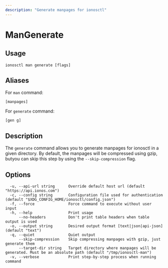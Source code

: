 ```yaml
---
description: "Generate manpages for ionosctl"
---
```


# ManGenerate

## Usage

```text
ionosctl man generate [flags]
```

## Aliases

For `man` command:

```text
[manpages]
```

For `generate` command:

```text
[gen g]
```

## Description

The `generate` command allows you to generate manpages for ionosctl in a given directory. By default, the manpages will be compressed using gzip, butyou can skip this step by using the `--skip-compression` flag.

## Options

```text
  -u, --api-url string      Override default host url (default "https://api.ionos.com")
  -c, --config string       Configuration file used for authentication (default "$XDG_CONFIG_HOME/ionosctl/config.json")
  -f, --force               Force command to execute without user input
  -h, --help                Print usage
      --no-headers          Don't print table headers when table output is used
  -o, --output string       Desired output format [text|json|api-json] (default "text")
  -q, --quiet               Quiet output
      --skip-compression    Skip compressing manpages with gzip, just generate them
      --target-dir string   Target directory where manpages will be generated. Must be an absolute path (default "/tmp/ionosctl-man")
  -v, --verbose             Print step-by-step process when running command
```

